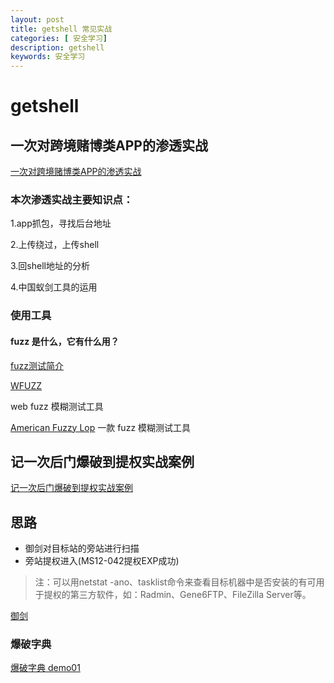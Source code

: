 ```yaml
---
layout: post
title: getshell 常见实战
categories: [ 安全学习]
description: getshell
keywords: 安全学习 
---
```


# getshell

## 一次对跨境赌博类APP的渗透实战

[一次对跨境赌博类APP的渗透实战](https://mp.weixin.qq.com/s?__biz=Mzg2NDYwMDA1NA==&mid=2247485589&idx=1&sn=f4f64ea923675c425f1de9e4e287fb07&chksm=ce67a20cf9102b1a1a171041745bd7c243156eaee575b444acc62d325e2cd2d9f72b2779cf01&scene=21#wechat_redirect)

### 本次渗透实战主要知识点：

1.app抓包，寻找后台地址

2.上传绕过，上传shell

3.回shell地址的分析

4.中国蚁剑工具的运用

### 使用工具

#### fuzz 是什么，它有什么用？

[fuzz测试简介](https://xz.aliyun.com/t/9022)

[WFUZZ](https://blog.csdn.net/JBlock/article/details/88619117)

web fuzz 模糊测试工具

[American Fuzzy Lop](https://blog.csdn.net/aperture1/article/details/113834050)
一款 fuzz 模糊测试工具


## 记一次后门爆破到提权实战案例

[记一次后门爆破到提权实战案例](https://mp.weixin.qq.com/s?__biz=Mzg2NDYwMDA1NA==&mid=2247485647&idx=2&sn=28a227ff21a6a99e323f6e27130a5ad5&chksm=ce67a256f9102b4030db2fc636ff1d454d46178fc2003368305cdc06ae2a4c81dd011dfcb361&scene=21#wechat_redirect)

## 思路

- 御剑对目标站的旁站进行扫描
- 旁站提权进入(MS12-042提权EXP成功)

> 注：可以用netstat -ano、tasklist命令来查看目标机器中是否安装的有可用于提权的第三方软件，如：Radmin、Gene6FTP、FileZilla Server等。

[御剑](https://github.com/foryujian/yjdirscan)

### 爆破字典

[爆破字典 demo01](https://github.com/3had0w/Fuzzing-Dicts)